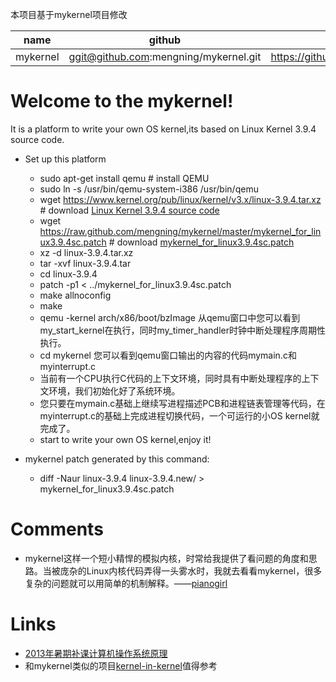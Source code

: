 本项目基于mykernel项目修改

| name | github | website |
|:-------:|:-------:|:-------:|
| mykernel |ggit@github.com:mengning/mykernel.git | https://github.com/mengning/mykernel |


# Welcome to the mykernel!

It is a platform to write your own OS kernel,its based on Linux Kernel 3.9.4 source code.

+ Set up this platform
    + sudo apt-get install qemu # install QEMU 
    + sudo ln -s /usr/bin/qemu-system-i386 /usr/bin/qemu
	+ wget https://www.kernel.org/pub/linux/kernel/v3.x/linux-3.9.4.tar.xz # download [Linux Kernel 3.9.4 source code](https://www.kernel.org/pub/linux/kernel/v3.x/linux-3.9.4.tar.xz)
    + wget https://raw.github.com/mengning/mykernel/master/mykernel_for_linux3.9.4sc.patch # download [mykernel_for_linux3.9.4sc.patch](https://raw.github.com/mengning/mykernel/master/mykernel_for_linux3.9.4sc.patch)
	+ xz -d linux-3.9.4.tar.xz
	+ tar -xvf linux-3.9.4.tar
	+ cd linux-3.9.4
    + patch -p1 < ../mykernel_for_linux3.9.4sc.patch
    + make allnoconfig
    + make
    + qemu -kernel arch/x86/boot/bzImage 从qemu窗口中您可以看到my_start_kernel在执行，同时my_timer_handler时钟中断处理程序周期性执行。
    + cd mykernel 您可以看到qemu窗口输出的内容的代码mymain.c和myinterrupt.c
    + 当前有一个CPU执行C代码的上下文环境，同时具有中断处理程序的上下文环境，我们初始化好了系统环境。
    + 您只要在mymain.c基础上继续写进程描述PCB和进程链表管理等代码，在myinterrupt.c的基础上完成进程切换代码，一个可运行的小OS kernel就完成了。
    + start to write your own OS kernel,enjoy it!

+ mykernel patch generated by this command: 
    + diff -Naur linux-3.9.4 linux-3.9.4.new/ > mykernel_for_linux3.9.4sc.patch

# Comments

* mykernel这样一个短小精悍的模拟内核，时常给我提供了看问题的角度和思路。当被庞杂的Linux内核代码弄得一头雾水时，我就去看看mykernel，很多复杂的问题就可以用简单的机制解释。——[pianogirl](http://blog.csdn.net/pianogirl123/article/details/51287024)

# Links

* [2013年暑期补课计算机操作系统原理](https://github.com/mengning/mykernel/wiki/OS2013)
* 和mykernel类似的项目[kernel-in-kernel](https://github.com/jserv/kernel-in-kernel)值得参考

